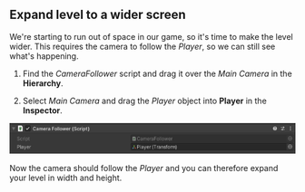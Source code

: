 ## Expand level to a wider screen

We're starting to run out of space in our game, so it's time to
make the level wider. This requires the camera to follow the *Player*, so we can still
see what's happening.

1.  Find the *CameraFollower* script and drag it over the *Main Camera* in
    the **Hierarchy**.

2.  Select *Main Camera* and drag the *Player* object into **Player** in
    the **Inspector**.

<img src="../media/image30.png"
style="width:5.61458in;height:0.56181in" />

Now the camera should follow the *Player* and you can therefore expand your
level in width and height.